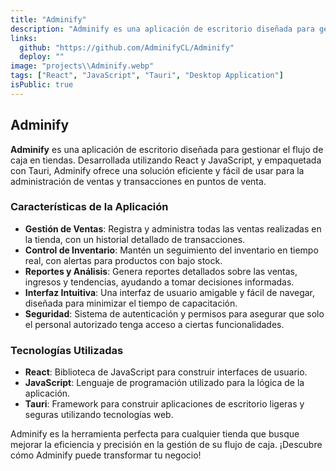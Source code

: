 ```yaml
---
title: "Adminify"
description: "Adminify es una aplicación de escritorio diseñada para gestionar el flujo de caja en tiendas. Desarrollada utilizando React y JavaScript, y empaquetada con Tauri, Adminify ofrece una solución eficiente y fácil de usar para la administración de ventas y transacciones en puntos de venta."
links:
  github: "https://github.com/AdminifyCL/Adminify"
  deploy: ""
image: "projects\\Adminify.webp"
tags: ["React", "JavaScript", "Tauri", "Desktop Application"]
isPublic: true
---
```


## Adminify

**Adminify** es una aplicación de escritorio diseñada para gestionar el flujo de caja en tiendas. Desarrollada utilizando React y JavaScript, y empaquetada con Tauri, Adminify ofrece una solución eficiente y fácil de usar para la administración de ventas y transacciones en puntos de venta.

### Características de la Aplicación

- **Gestión de Ventas**: Registra y administra todas las ventas realizadas en la tienda, con un historial detallado de transacciones.
- **Control de Inventario**: Mantén un seguimiento del inventario en tiempo real, con alertas para productos con bajo stock.
- **Reportes y Análisis**: Genera reportes detallados sobre las ventas, ingresos y tendencias, ayudando a tomar decisiones informadas.
- **Interfaz Intuitiva**: Una interfaz de usuario amigable y fácil de navegar, diseñada para minimizar el tiempo de capacitación.
- **Seguridad**: Sistema de autenticación y permisos para asegurar que solo el personal autorizado tenga acceso a ciertas funcionalidades.

### Tecnologías Utilizadas

- **React**: Biblioteca de JavaScript para construir interfaces de usuario.
- **JavaScript**: Lenguaje de programación utilizado para la lógica de la aplicación.
- **Tauri**: Framework para construir aplicaciones de escritorio ligeras y seguras utilizando tecnologías web.

Adminify es la herramienta perfecta para cualquier tienda que busque mejorar la eficiencia y precisión en la gestión de su flujo de caja. ¡Descubre cómo Adminify puede transformar tu negocio!
